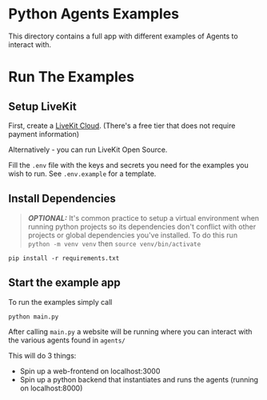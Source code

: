 # Python Agents Examples

This directory contains a full app with different examples of Agents to interact with.

# Run The Examples

## Setup LiveKit

First, create a [LiveKit Cloud](https://cloud.livekit.io). (There's a free tier that does not require payment information)

Alternatively - you can run LiveKit Open Source.

Fill the `.env` file with the keys and secrets you need for the examples you wish to run. See `.env.example` for a template.

## Install Dependencies

> **_OPTIONAL:_**  It's common practice to setup a virtual environment when running python projects so its dependencies don't conflict with other projects or global dependencies you've installed. To do this run `python -m venv venv` then `source venv/bin/activate`

`pip install -r requirements.txt`

## Start the example app

To run the examples simply call

```bash
python main.py
```

After calling `main.py` a website will be running where you can interact with the various agents found in `agents/`

This will do 3 things:
- Spin up a web-frontend on localhost:3000
- Spin up a python backend that instantiates and runs the agents (running on localhost:8000)